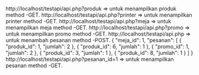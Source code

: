 http://localhost/testapi/api.php?produk => untuk menampilkan produk method -GET.
http://localhost/testapi/api.php?printer => untuk menampilkan printer method -GET.
http://localhost/testapi/api.php?meja => untuk menampilkan meja method -GET.
http://localhost/testapi/api.php?promo => untuk menampilkan promo method -GET.
http://localhost/testapi/api.php => untuk menambah pesanan method -POST.
{
    "meja_id": 1,
    "pesanan": [
        { "produk_id": 1, "jumlah": 2 },
        { "produk_id": 6, "jumlah": 1 },
        { "promo_id": 1, "jumlah": 2 },
        { "produk_id": 3, "jumlah": 1 },
        { "produk_id": 8, "jumlah": 1 }
    ]
}
http://localhost/testapi/api.php?pesanan_id=1 => untuk menampilkan pesanan method -GET.
